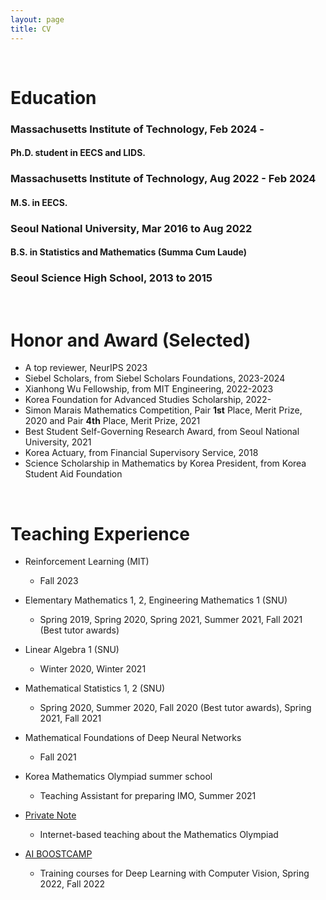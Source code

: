 ```yaml
---
layout: page
title: CV
---
```


<br/>

# Education
### Massachusetts Institute of Technology, Feb 2024 - 
#### Ph.D. student in EECS and LIDS.
### Massachusetts Institute of Technology, Aug 2022 - Feb 2024
#### M.S. in EECS.
### Seoul National University, Mar 2016 to Aug 2022
#### B.S. in Statistics and Mathematics (Summa Cum Laude)
### Seoul Science High School, 2013 to 2015
<br/>

# Honor and Award (Selected)
* A top reviewer, NeurIPS 2023 
* Siebel Scholars, from Siebel Scholars Foundations, 2023-2024
* Xianhong Wu Fellowship, from MIT Engineering, 2022-2023
* Korea Foundation for Advanced Studies Scholarship, 2022-
* Simon Marais Mathematics Competition, Pair **1st** Place, Merit Prize, 2020 and Pair **4th** Place, Merit Prize, 2021
* Best Student Self-Governing Research Award, from Seoul National University, 2021
* Korea Actuary, from Financial Supervisory Service, 2018
* Science Scholarship in Mathematics by Korea President, from Korea Student Aid Foundation

<br/>

# Teaching Experience
* Reinforcement Learning (MIT)
  * Fall 2023

* Elementary Mathematics 1, 2, Engineering Mathematics 1 (SNU)
  * Spring 2019, Spring 2020, Spring 2021, Summer 2021, Fall 2021 (Best tutor awards)

* Linear Algebra 1 (SNU)
  * Winter 2020, Winter 2021

* Mathematical Statistics 1, 2 (SNU)
  * Spring 2020, Summer 2020, Fall 2020 (Best tutor awards), Spring 2021, Fall 2021
* Mathematical Foundations of Deep Neural Networks
  * Fall 2021

* Korea Mathematics Olympiad summer school
  * Teaching Assistant for preparing IMO, Summer 2021

* [Private Note](https://privatenote.co.kr/) 
  * Internet-based teaching about the Mathematics Olympiad
 
* [AI BOOSTCAMP](https://boostcamp.connect.or.kr/) 
  * Training courses for Deep Learning with Computer Vision, Spring 2022, Fall 2022
